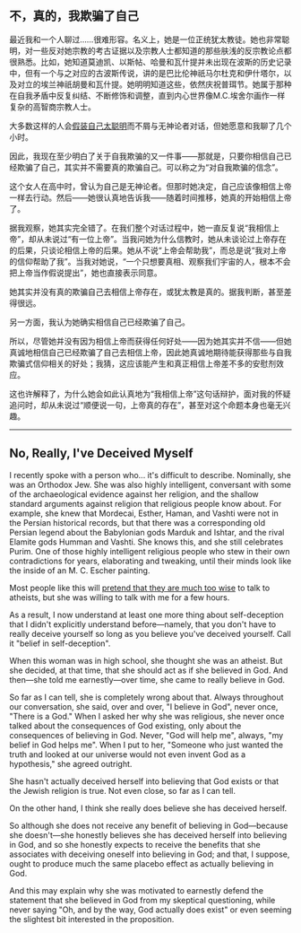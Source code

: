 ## 不，真的，我欺骗了自己

最近我和一个人聊过……很难形容。名义上，她是一位正统犹太教徒。她也非常聪明，对一些反对她宗教的考古证据以及宗教人士都知道的那些肤浅的反宗教论点都很熟悉。比如，她知道莫迪凯、以斯帖、哈曼和瓦什提并未出现在波斯的历史记录中，但有一个与之对应的古波斯传说，讲的是巴比伦神祇马尔杜克和伊什塔尔，以及对立的埃兰神祇胡曼和瓦什提。她明明知道这些，依然庆祝普珥节。她属于那种在自我矛盾中反复纠结、不断修饰和调整，直到内心世界像M.C.埃舍尔画作一样复杂的高智商宗教人士。

大多数这样的人会[假装自己太聪明](http://www.overcomingbias.com/2009/02/pretending-to-be-wise.html)而不屑与无神论者对话，但她愿意和我聊了几个小时。

因此，我现在至少明白了关于自我欺骗的又一件事——那就是，只要你相信自己已经欺骗了自己，其实并不需要真的欺骗自己。可以称之为“对自我欺骗的信念”。

这个女人在高中时，曾认为自己是无神论者。但那时她决定，自己应该像相信上帝一样去行动。然后——她很认真地告诉我——随着时间推移，她真的开始相信上帝了。

据我观察，她其实完全错了。在我们整个对话过程中，她一直反复说“我相信上帝”，却从未说过“有一位上帝”。当我问她为什么信教时，她从未谈论过上帝存在的后果，只谈论相信上帝的后果。她从不说“上帝会帮助我”，而总是说“我对上帝的信仰帮助了我”。当我对她说，“一个只想要真相、观察我们宇宙的人，根本不会把上帝当作假说提出”，她也直接表示同意。

她其实并没有真的欺骗自己去相信上帝存在，或犹太教是真的。据我判断，甚至差得很远。

另一方面，我认为她确实相信自己已经欺骗了自己。

所以，尽管她并没有因为相信上帝而获得任何好处——因为她其实并不信——但她真诚地相信自己已经欺骗了自己去相信上帝，因此她真诚地期待能获得那些与自我欺骗式信仰相关的好处；我猜，这应该能产生和真正相信上帝差不多的安慰剂效应。

这也许解释了，为什么她会如此认真地为“我相信上帝”这句话辩护，面对我的怀疑追问时，却从未说过“顺便说一句，上帝真的存在”，甚至对这个命题本身也毫无兴趣。

---

## No, Really, I've Deceived Myself

I recently spoke with a person who... it's difficult to describe.  Nominally, she was an Orthodox Jew.  She was also highly intelligent, conversant with some of the archaeological evidence against her religion, and the shallow standard arguments against religion that religious people know about.  For example, she knew that Mordecai, Esther, Haman, and Vashti were not in the Persian historical records, but that there was a corresponding old Persian legend about the Babylonian gods Marduk and Ishtar, and the rival Elamite gods Humman and Vashti.  She knows this, and she still celebrates Purim.  One of those highly intelligent religious people who stew in their own contradictions for years, elaborating and tweaking, until their minds look like the inside of an M. C. Escher painting.

Most people like this will [pretend that they are much too wise](http://www.overcomingbias.com/2009/02/pretending-to-be-wise.html) to talk to atheists, but she was willing to talk with me for a few hours.

As a result, I now understand at least one more thing about self-deception that I didn't explicitly understand before—namely, that you don't have to really deceive yourself so long as you believe you've deceived yourself.  Call it "belief in self-deception".

When this woman was in high school, she thought she was an atheist.  But she decided, at that time, that she should act as if she believed in God.  And then—she told me earnestly—over time, she came to really believe in God.

So far as I can tell, she is completely wrong about that.  Always throughout our conversation, she said, over and over, "I believe in God", never once, "There is a God."  When I asked her why she was religious, she never once talked about the consequences of God existing, only about the consequences of believing in God.  Never, "God will help me", always, "my belief in God helps me".  When I put to her, "Someone who just wanted the truth and looked at our universe would not even invent God as a hypothesis," she agreed outright.

She hasn't actually deceived herself into believing that God exists or that the Jewish religion is true.  Not even close, so far as I can tell.

On the other hand, I think she really does believe she has deceived herself.

So although she does not receive any benefit of believing in God—because she doesn't—she honestly believes she has deceived herself into believing in God, and so she honestly expects to receive the benefits that she associates with deceiving oneself into believing in God; and that, I suppose, ought to produce much the same placebo effect as actually believing in God.

And this may explain why she was motivated to earnestly defend the statement that she believed in God from my skeptical questioning, while never saying "Oh, and by the way, God actually does exist" or even seeming the slightest bit interested in the proposition.
